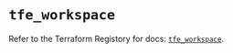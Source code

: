 # `tfe_workspace`

Refer to the Terraform Registory for docs: [`tfe_workspace`](https://registry.terraform.io/providers/hashicorp/tfe/0.51.1/docs/resources/workspace).
